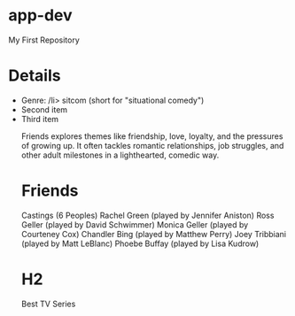 # app-dev
My First Repository

# Details
<ul>
  <li>Genre: /li> sitcom (short for "situational comedy")
  <li>Second item</li>
  <li>Third item</li>

Friends explores themes like friendship, love, loyalty, and the pressures of growing up. It often tackles romantic relationships, job struggles, and other adult milestones in a lighthearted, comedic way.

# Friends
Castings (6 Peoples)
Rachel Green (played by Jennifer Aniston)
Ross Geller (played by David Schwimmer)
Monica Geller (played by Courteney Cox)
Chandler Bing (played by Matthew Perry)
Joey Tribbiani (played by Matt LeBlanc)
Phoebe Buffay (played by Lisa Kudrow)

# H2 
Best TV Series
